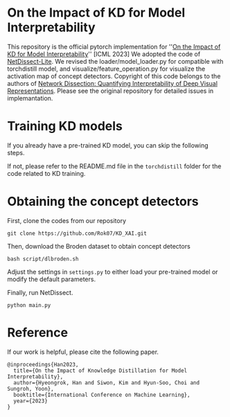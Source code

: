# On the Impact of KD for Model Interpretability

This repository is the official pytorch implementation for ''[On the Impact of KD for Model Interpretability](https://openreview.net/pdf?id=XOTFW2BK6i)'' [ICML 2023]
We adopted the code of [NetDissect-Lite](https://github.com/CSAILVision/NetDissect-Lite). 
We revised the loader/model_loader.py for compatible with torchdistill model, and visualize/feature_operation.py for visualize the activation map of concept detectors.
Copyright of this code belongs to the authors of [Network Dissection: Quantifying Interpretability of Deep Visual Representations](http://netdissect.csail.mit.edu). 
Please see the original repository for detailed issues in implemantation.

# Training KD models

If you already have a pre-trained KD model, you can skip the following steps.

If not, please refer to the README.md file in the `torchdistill` folder for the code related to KD training.


# Obtaining the concept detectors

First, clone the codes from our repository 

```
git clone https://github.com/Rok07/KD_XAI.git
```

Then, download the Broden dataset to obtain concept detectors

```
bash script/dlbroden.sh
```

Adjust the settings in `settings.py` to either load your pre-trained model or modify the default parameters.

Finally, run NetDissect.

```
python main.py
```

# Reference

If our work is helpful, please cite the following paper.

```
@inproceedings{Han2023,
  title={On the Impact of Knowledge Distillation for Model Interpretability},
  author={Hyeongrok, Han and Siwon, Kim and Hyun-Soo, Choi and Sungroh, Yoon},
  booktitle={International Conference on Machine Learning},
  year={2023}
}
```


